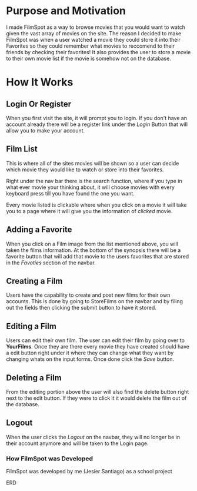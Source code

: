 # Purpose and Motivation
I made FilmSpot as a way to browse movies that you would want to watch given the vast array of movies on the site. The reason I decided to make FilmSpot was when a user watched a movie they could store it into their Favorites so they could remember what movies to reccomend to their friends by checking their favorites! It also provides the user to store a movie to their own movie list if the movie is somehow not on the database.

# How It Works

## Login Or Register
When you first visit the site, it will prompt you to login. If you don't have an account already there will be a register link under the *Login* Button that will allow you to make your account.

## Film List
This is where all of the sites movies will be shown so a user can decide which movie they would like to watch or store into their favorites.

Right under the nav bar there is the search function, where if you type in what ever movie your thinking about, it will choose movies with every keyboard press till you have found the one you want.

Every movie listed is clickable where when you click on a movie it will take you to a page where it will give you the information of *clicked* movie.

## Adding a Favorite
When you click on a Film image from the list mentioned above, you will taken the films information. At the bottom of the synopsis there will be a favorite button that will add that movie to the users favorites that are stored in the *Favoties* section of the navbar.

## Creating a Film
Users have the capability to create and post new films for their own accounts. This is done by going to StoreFilms on the navbar and by filing out the fields then clicking the submit button to have it stored.

## Editing a Film
Users can edit their own film. The user can edit their film by going over to **YourFilms**. Once they are there every movie they have created should have a edit button right under it where they can change what they want by changing whats on the input forms. Once done click the *Save* button.

## Deleting a Film
From the editing portion above the user will also find the delete button right next to the edit button. If they were to click it it would delete the film out of the database.

## Logout
When the user clicks the *Logout* on the navbar, they will no longer be in their account anymore and will be taken to the Login page.

### How FilmSpot was Developed
FilmSpot was developed by me (Jesier Santiago) as a school project

ERD

